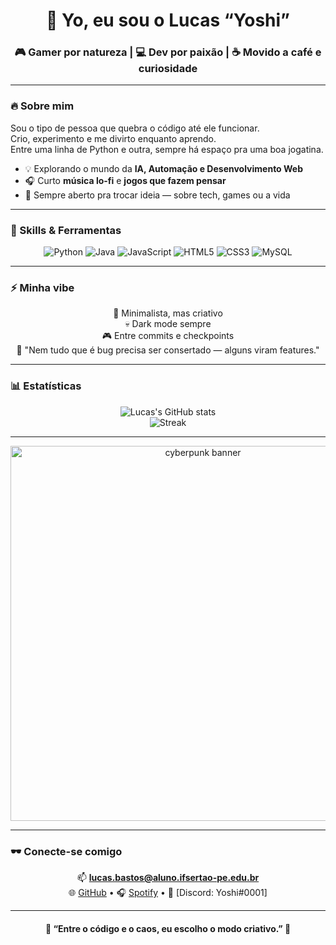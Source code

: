 <!-- 💀 Apresentação -->
<h1 align="center">🦖 Yo, eu sou o <strong>Lucas “Yoshi”</strong></h1>
<h3 align="center">🎮 Gamer por natureza | 💻 Dev por paixão | ☕ Movido a café e curiosidade</h3>

---

<!-- 🔥 Sobre -->
### 🔥 Sobre mim
Sou o tipo de pessoa que quebra o código até ele funcionar.  
Crio, experimento e me divirto enquanto aprendo.  
Entre uma linha de Python e outra, sempre há espaço pra uma boa jogatina.  

- 💡 Explorando o mundo da **IA, Automação e Desenvolvimento Web**  
- 🎧 Curto **música lo-fi** e **jogos que fazem pensar**  
- 💬 Sempre aberto pra trocar ideia — sobre tech, games ou a vida  

---

<!-- 🧠 Skills -->
### 🧠 Skills & Ferramentas
<div align="center">

![Python](https://img.shields.io/badge/-Python-0d1117?style=for-the-badge&logo=python&logoColor=3776AB)
![Java](https://img.shields.io/badge/-Java-0d1117?style=for-the-badge&logo=openjdk&logoColor=ED8B00)
![JavaScript](https://img.shields.io/badge/-JavaScript-0d1117?style=for-the-badge&logo=javascript&logoColor=F7DF1E)
![HTML5](https://img.shields.io/badge/-HTML5-0d1117?style=for-the-badge&logo=html5&logoColor=E34F26)
![CSS3](https://img.shields.io/badge/-CSS3-0d1117?style=for-the-badge&logo=css3&logoColor=1572B6)
![MySQL](https://img.shields.io/badge/-MySQL-0d1117?style=for-the-badge&logo=mysql&logoColor=4479A1)

</div>

---

<!-- ⚡ Vibe visual -->
### ⚡ Minha vibe
<div align="center">
  
🖤 Minimalista, mas criativo  
💀 Dark mode sempre  
🎮 Entre commits e checkpoints  
🌌 "Nem tudo que é bug precisa ser consertado — alguns viram features."

</div>

---

<!-- 📊 Stats -->
### 📊 Estatísticas
<div align="center">

![Lucas's GitHub stats](https://github-readme-stats.vercel.app/api?username=LucasdevBastos&show_icons=true&theme=tokyonight&hide_border=true&border_radius=10&bg_color=0d1117&title_color=00e6e6&icon_color=00e6e6)  
![Streak](https://github-readme-streak-stats.herokuapp.com?user=LucasdevBastos&theme=tokyonight&hide_border=true&background=0d1117&ring=00e6e6&fire=00e6e6&currStreakLabel=00e6e6)

</div>

---

<!-- 🎨 Banner -->
<div align="center">
  <img src="https://i.imgur.com/xTqf4Gp.gif" alt="cyberpunk banner" width="600" />
</div>

---

<!-- 🕶️ Contato -->
### 🕶️ Conecte-se comigo
<div align="center">
  
📫 **lucas.bastos@aluno.ifsertao-pe.edu.br**  
🌐 [GitHub](https://github.com/LucasdevBastos) • 🎧 [Spotify](https://open.spotify.com) • 💬 [Discord: Yoshi#0001]

</div>

---

<h4 align="center">💬 “Entre o código e o caos, eu escolho o modo criativo.” 🚀</h4>
